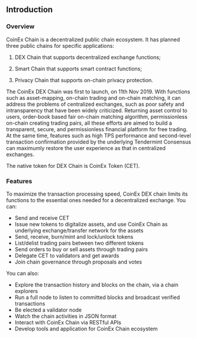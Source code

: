 ## Introduction

### Overview

CoinEx Chain is a decentralized public chain ecosystem. It has planned three public chains for specific applications: 

1. DEX Chain that supports decentralized exchange functions;

2. Smart Chain that supports smart contract functions;

3. Privacy Chain that supports on-chain privacy protection. 

The CoinEx DEX Chain was first to launch, on 11th Nov 2019. With functions such as asset-mapping, on-chain trading and on-chain matching, it can address the problems of centralized exchanges, such as poor safety and intransparency that have been widely criticized. Returning asset control to users, order-book based fair on-chain matching algorithm, permissionless on-chain creating trading pairs, all these efforts are aimed to build a transparent, secure, and permissionless financial platform for free trading. At the same time, features such as high TPS performance and second-level transaction confirmation provided by the underlying Tendermint Consensus can maximumly restore the user experience as that in centralized exchanges.

The native token for DEX Chain is CoinEx Token (CET). 

### Features

To maximize the transaction processing speed, CoinEx DEX chain limits its functions to the essential ones needed for a decentralized exchange.  You can:

- Send and receive CET
- Issue new tokens to digitalize assets, and use CoinEx Chain as underlying exchange/transfer network for the assets
- Send, receive, burn/mint and lock/unlock tokens
- List/delist trading pairs between two different tokens
- Send orders to buy or sell assets through trading pairs
- Delegate CET to validators and get awards
- Join chain governance through proposals and votes

You can also:

- Explore the transaction history and blocks on the chain, via a chain explorers
- Run a full node to listen to committed blocks and broadcast verified transactions
- Be elected a validator node
- Watch the chain activities in JSON format
- Interact with CoinEx Chain via RESTful APIs
- Develop tools and application for CoinEx Chain ecosystem

